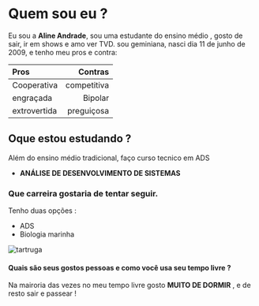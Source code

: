 # Quem sou eu ? 

Eu sou a **Aline Andrade**, sou uma estudante do ensino médio , gosto de sair, ir em shows e amo ver TVD.
sou geminiana, nasci dia 11 de junho de 2009, e tenho meu pros e contra:

Pros | Contras 
:----------|----------:
 Cooperativa | competitiva 
 engraçada | Bipolar 
 extrovertida | preguiçosa
 
 ## Oque estou estudando ?
 Além do ensino médio tradicional, faço curso tecnico em ADS 
 * **ANÁLISE DE DESENVOLVIMENTO DE SISTEMAS**

### Que carreira gostaria de tentar seguir.
Tenho duas opções :
* ADS
* Biologia marinha

 ![tartruga](https://github.com/user-attachments/assets/a654ef8d-574b-4856-8f2e-51b0124acaeb)



#### Quais são seus gostos pessoas e como você usa seu tempo livre ?
Na mairoria das vezes no meu tempo livre gosto **MUITO DE DORMIR** , e de resto sair e passear ! 











